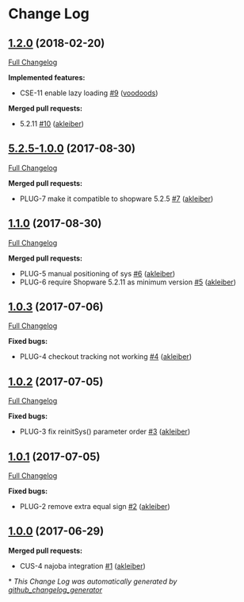 # Change Log

## [1.2.0](https://github.com/8select/shopware-5-plugin/tree/1.2.0) (2018-02-20)
[Full Changelog](https://github.com/8select/shopware-5-plugin/compare/5.2.5-1.0.0...1.2.0)

**Implemented features:**

- CSE-11 enable lazy loading [\#9](https://github.com/8select/shopware-5-plugin/pull/9) ([voodoods](https://github.com/voodoods))

**Merged pull requests:**

- 5.2.11 [\#10](https://github.com/8select/shopware-5-plugin/pull/10) ([akleiber](https://github.com/akleiber))

## [5.2.5-1.0.0](https://github.com/8select/shopware-5-plugin/tree/5.2.5-1.0.0) (2017-08-30)
[Full Changelog](https://github.com/8select/shopware-5-plugin/compare/1.1.0...5.2.5-1.0.0)

**Merged pull requests:**

- PLUG-7 make it compatible to shopware 5.2.5 [\#7](https://github.com/8select/shopware-5-plugin/pull/7) ([akleiber](https://github.com/akleiber))

## [1.1.0](https://github.com/8select/shopware-5-plugin/tree/1.1.0) (2017-08-30)
[Full Changelog](https://github.com/8select/shopware-5-plugin/compare/1.0.3...1.1.0)

**Merged pull requests:**

- PLUG-5 manual positioning of sys [\#6](https://github.com/8select/shopware-5-plugin/pull/6) ([akleiber](https://github.com/akleiber))
- PLUG-6 require Shopware 5.2.11 as minimum version [\#5](https://github.com/8select/shopware-5-plugin/pull/5) ([akleiber](https://github.com/akleiber))

## [1.0.3](https://github.com/8select/shopware-5-plugin/tree/1.0.3) (2017-07-06)
[Full Changelog](https://github.com/8select/shopware-5-plugin/compare/1.0.2...1.0.3)

**Fixed bugs:**

- PLUG-4 checkout tracking not working [\#4](https://github.com/8select/shopware-5-plugin/pull/4) ([akleiber](https://github.com/akleiber))

## [1.0.2](https://github.com/8select/shopware-5-plugin/tree/1.0.2) (2017-07-05)
[Full Changelog](https://github.com/8select/shopware-5-plugin/compare/1.0.1...1.0.2)

**Fixed bugs:**

- PLUG-3 fix reinitSys\(\) parameter order [\#3](https://github.com/8select/shopware-5-plugin/pull/3) ([akleiber](https://github.com/akleiber))

## [1.0.1](https://github.com/8select/shopware-5-plugin/tree/1.0.1) (2017-07-05)
[Full Changelog](https://github.com/8select/shopware-5-plugin/compare/1.0.0...1.0.1)

**Fixed bugs:**

- PLUG-2 remove extra equal sign [\#2](https://github.com/8select/shopware-5-plugin/pull/2) ([akleiber](https://github.com/akleiber))

## [1.0.0](https://github.com/8select/shopware-5-plugin/tree/1.0.0) (2017-06-29)
**Merged pull requests:**

- CUS-4 najoba integration [\#1](https://github.com/8select/shopware-5-plugin/pull/1) ([akleiber](https://github.com/akleiber))



\* *This Change Log was automatically generated by [github_changelog_generator](https://github.com/skywinder/Github-Changelog-Generator)*